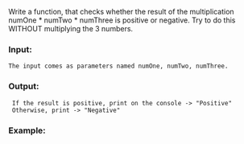 Write a function, that checks whether the result of the multiplication numOne * numTwo * numThree is positive or negative. Try to do this WITHOUT multiplying the 3 numbers.

### Input:

    The input comes as parameters named numOne, numTwo, numThree.

### Output:

     If the result is positive, print on the console -> "Positive"
     Otherwise, print -> "Negative"

### Example:

